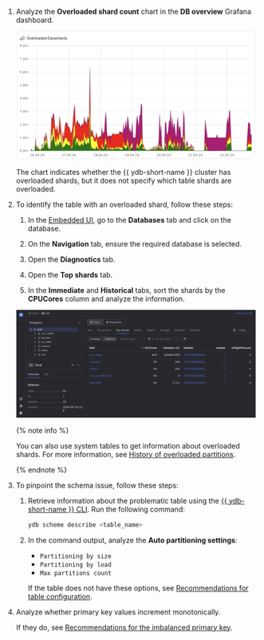 1. Analyze the **Overloaded shard count** chart in the **DB overview** Grafana dashboard.

    ![](../_assets/overloaded-shards-dashboard.png)

    The chart indicates whether the {{ ydb-short-name }} cluster has overloaded shards, but it does not specify which table shards are overloaded.

1. To identify the table with an overloaded shard, follow these steps:

    1. In the [Embedded UI](../../../../../reference/embedded-ui/index.md), go to the **Databases** tab and click on the database.

    1. On the **Navigation** tab, ensure the required database is selected.

    1. Open the **Diagnostics** tab.

    1. Open the **Top shards** tab.

    1. In the **Immediate** and **Historical** tabs, sort the shards by the **CPUCores** column and analyze the information.

    ![](../_assets/partitions-by-cpu.png)

    {% note info %}

    You can also use system tables to get information about overloaded shards. For more information, see [History of overloaded partitions](../../../../system-views.md#top-overload-partitions).

    {% endnote %}



1. To pinpoint the schema issue, follow these steps:

    1. Retrieve information about the problematic table using the [{{ ydb-short-name }} CLI](../../../../../reference/ydb-cli/index.md). Run the following command:

        ```bash
        ydb scheme describe <table_name>
        ```

    2. In the command output, analyze the **Auto partitioning settings**:

        * `Partitioning by size`
        * `Partitioning by load`
        * `Max partitions count`

        If the table does not have these options, see [Recommendations for table configuration](../overloaded-shards.md#table-config).

2. Analyze whether primary key values increment monotonically.

    If they do, see [Recommendations for the imbalanced primary key](../overloaded-shards.md#pk-recommendations).
